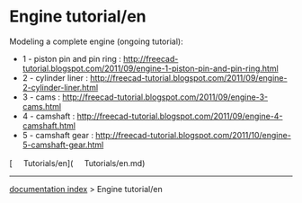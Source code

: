 # Engine tutorial/en
Modeling a complete engine (ongoing tutorial):

-   1 - piston pin and pin ring : <http://freecad-tutorial.blogspot.com/2011/09/engine-1-piston-pin-and-pin-ring.html>
-   2 - cylinder liner : <http://freecad-tutorial.blogspot.com/2011/09/engine-2-cylinder-liner.html>
-   3 - cams : <http://freecad-tutorial.blogspot.com/2011/09/engine-3-cams.html>
-   4 - camshaft : <http://freecad-tutorial.blogspot.com/2011/09/engine-4-camshaft.html>
-   5 - camshaft gear : <http://freecad-tutorial.blogspot.com/2011/10/engine-5-camshaft-gear.html>






[<img src="images/Property.png" style="width:16px"> Tutorials/en](<img src="images/Property.png" style="width:16px"> Tutorials/en.md)

---
[documentation index](../README.md) > Engine tutorial/en
